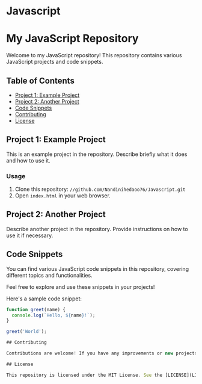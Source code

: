 # Javascript

# My JavaScript Repository

Welcome to my JavaScript repository! This repository contains various JavaScript projects and code snippets.

## Table of Contents

- [Project 1: Example Project](#project-1-example-project)
- [Project 2: Another Project](#project-2-another-project)
- [Code Snippets](#code-snippets)
- [Contributing](#contributing)
- [License](#license)

## Project 1: Example Project

This is an example project in the repository. Describe briefly what it does and how to use it.

### Usage

1. Clone this repository: `//github.com/Nandinihedaoo76/Javascript.git`
2. Open `index.html` in your web browser.

## Project 2: Another Project

Describe another project in the repository. Provide instructions on how to use it if necessary.

## Code Snippets

You can find various JavaScript code snippets in this repository, covering different topics and functionalities.


Feel free to explore and use these snippets in your projects!

Here's a sample code snippet:

```javascript
function greet(name) {
  console.log(`Hello, ${name}!`);
}

greet('World');

## Contributing

Contributions are welcome! If you have any improvements or new projects to add, feel free to open a pull request. Please ensure that your code follows the repository's coding standards and includes appropriate documentation.

## License

This repository is licensed under the MIT License. See the [LICENSE](LICENSE) file for details.
